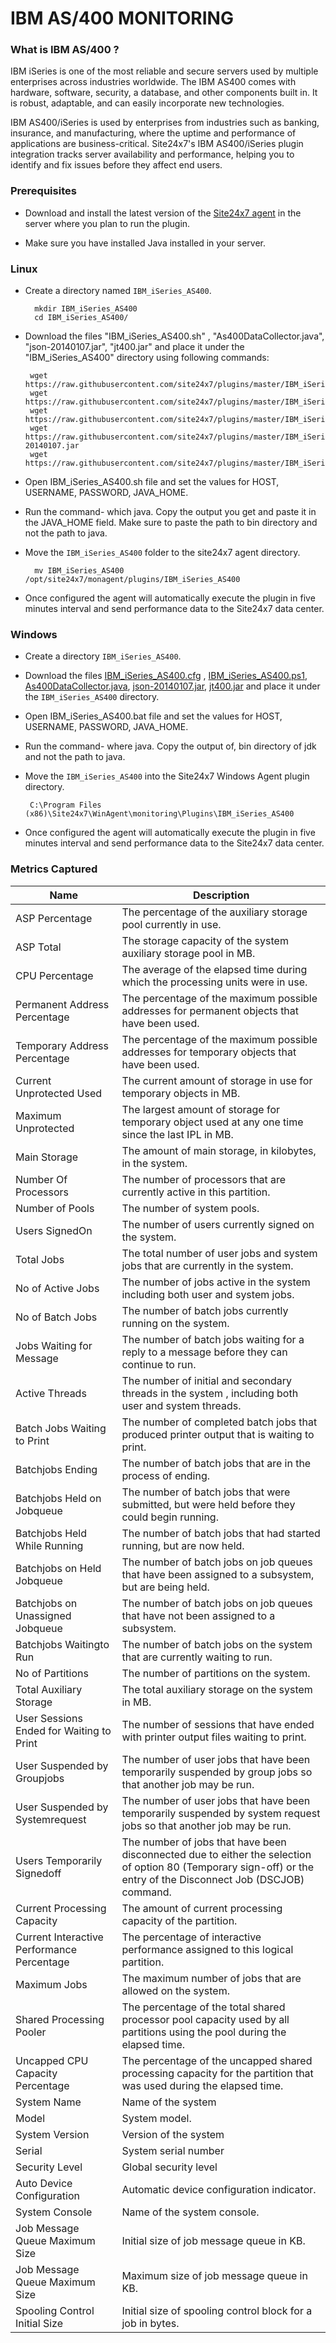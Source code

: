 # IBM AS/400 MONITORING

### What is IBM AS/400 ?

IBM iSeries is one of the most reliable and secure servers used by multiple enterprises across industries worldwide. The IBM AS400 comes with hardware, software, security, a database, and other components built in. It is robust, adaptable, and can easily incorporate new technologies. 
 
IBM AS400/iSeries is used by enterprises from industries such as banking, insurance, and manufacturing, where the uptime and performance of applications are business-critical. Site24x7's IBM AS400/iSeries plugin integration tracks server availability and performance, helping you to identify and fix issues before they affect end users.

### Prerequisites

- Download and install the latest version of the [Site24x7 agent](https://www.site24x7.com/app/client#/admin/inventory/add-monitor) in the server where you plan to run the plugin.

- Make sure you have installed Java installed in your server.

### Linux

- Create a directory named `IBM_iSeries_AS400`.

 		mkdir IBM_iSeries_AS400
  		cd IBM_iSeries_AS400/
		
- Download the files "IBM_iSeries_AS400.sh" , "As400DataCollector.java", "json-20140107.jar", "jt400.jar" and place it under the "IBM_iSeries_AS400" directory using following commands:
  	```
  	 wget https://raw.githubusercontent.com/site24x7/plugins/master/IBM_iSeries_AS400/IBM_iSeries_AS400.py
  	 wget https://raw.githubusercontent.com/site24x7/plugins/master/IBM_iSeries_AS400/IBM_iSeries_AS400.cfg
  	 wget https://raw.githubusercontent.com/site24x7/plugins/master/IBM_iSeries_AS400/As400DataCollector.java
  	 wget https://raw.githubusercontent.com/site24x7/plugins/master/IBM_iSeries_AS400/json-20140107.jar
  	 wget https://raw.githubusercontent.com/site24x7/plugins/master/IBM_iSeries_AS400/jt400.jar
   	```
- Open IBM_iSeries_AS400.sh file and set the values for HOST, USERNAME, PASSWORD, JAVA_HOME.

- Run the command- which java. Copy the output you get and paste it in the JAVA_HOME field. Make sure to paste the path to bin directory and not the path to java.

- Move the `IBM_iSeries_AS400` folder to the site24x7 agent directory.
	```
	  mv IBM_iSeries_AS400 /opt/site24x7/monagent/plugins/IBM_iSeries_AS400
	```
- Once configured the agent will automatically execute the plugin in five minutes interval and send performance data to the Site24x7 data center.


### Windows

- Create a directory `IBM_iSeries_AS400`. 

- Download the files [IBM_iSeries_AS400.cfg](https://github.com/site24x7/plugins/blob/master/IBM_iSeries_AS400/IBM_iSeries_AS400.cfg) , [IBM_iSeries_AS400.ps1](https://github.com/site24x7/plugins/blob/master/IBM_iSeries_AS400/IBM_iSeries_AS400.ps1), [As400DataCollector.java](https://github.com/site24x7/plugins/blob/master/IBM_iSeries_AS400/As400DataCollector.java), [json-20140107.jar](https://github.com/site24x7/plugins/blob/master/IBM_iSeries_AS400/json-20140107.jar), [jt400.jar](https://github.com/site24x7/plugins/blob/master/IBM_iSeries_AS400/jt400.jar) and place it under the `IBM_iSeries_AS400` directory.

- Open IBM_iSeries_AS400.bat file and set the values for HOST, USERNAME, PASSWORD, JAVA_HOME.

- Run the command- where java. Copy the output of, bin directory of jdk and not the path to java.

- Move the `IBM_iSeries_AS400` into the Site24x7 Windows Agent plugin directory.
	```
	 C:\Program Files (x86)\Site24x7\WinAgent\monitoring\Plugins\IBM_iSeries_AS400
	```
- Once configured the agent will automatically execute the plugin in five minutes interval and send performance data to the Site24x7 data center.

### Metrics Captured

Name		        			| Description
---         					|   ---
ASP Percentage 					|	 The percentage of the auxiliary storage pool currently in use.
ASP Total 					|	 The storage capacity of the system auxiliary storage pool in MB.
CPU Percentage 					|	 The average of the elapsed time during which the processing units were in use.
Permanent Address Percentage 			|	 The percentage of the maximum possible addresses for permanent objects that have been used.
Temporary Address Percentage 			|	 The percentage of the maximum possible addresses for temporary objects that have been used.
Current Unprotected Used 			|	 The current amount of storage in use for temporary objects in MB.
Maximum Unprotected 				|	 The largest amount of storage for temporary object used at any one time since the last IPL in MB.
Main Storage 					|	 The amount of main storage, in kilobytes, in the system.
Number Of Processors 				|	 The number of processors that are currently active in this partition.
Number of Pools 				|	 The number of system pools.
Users SignedOn 					|	 The number of users currently signed on the system.
Total Jobs 					|	The total number of user jobs and system jobs that are currently in the system.
No of Active Jobs 				|	 The number of jobs active in the system including both user and system jobs.
No of Batch Jobs 				|	 The number of batch jobs currently running on the system.
Jobs Waiting for Message 			|	 The number of batch jobs waiting for a reply to a message before they can continue to run.
Active Threads 					|	 The number of initial and secondary threads in the system , including both user and system threads.
Batch Jobs Waiting to Print 			|	 The number of completed batch jobs that produced printer output that is waiting to print.
Batchjobs Ending 				|	 The number of batch jobs that are in the process of ending.
Batchjobs Held on Jobqueue 			|	 The number of batch jobs that were submitted, but were held before they could begin running.
Batchjobs Held While Running 			|	 The number of batch jobs that had started running, but are now held.
Batchjobs on Held Jobqueue 			|	 The number of batch jobs on job queues that have been assigned to a subsystem, but are being held.
Batchjobs on Unassigned Jobqueue 		|	 The number of batch jobs on job queues that have not been assigned to a subsystem.
Batchjobs Waitingto Run 			|	 The number of batch jobs on the system that are currently waiting to run.
No of Partitions 				|	 The number of partitions on the system.
Total Auxiliary Storage 			|	 The total auxiliary storage on the system in MB.
User Sessions Ended for Waiting to Print	|	 The number of sessions that have ended with printer output files waiting to print.
User Suspended by Groupjobs 			|	 The number of user jobs that have been temporarily suspended by group jobs so that another job may be run.
User Suspended by Systemrequest 		|	 The number of user jobs that have been temporarily suspended by system request jobs so that another job may be run.
Users Temporarily Signedoff 			|	 The number of jobs that have been disconnected due to either the selection of option 80 (Temporary sign-off) or the entry of the Disconnect Job (DSCJOB) command.
Current Processing Capacity 			|	 The amount of current processing capacity of the partition.
Current Interactive Performance Percentage 	|	 The percentage of interactive performance assigned to this logical partition.
Maximum Jobs 					|	 The maximum number of jobs that are allowed on the system.
Shared Processing Pooler 			|	 The percentage of the total shared processor pool capacity used by all partitions using the pool during the elapsed time.
Uncapped CPU Capacity Percentage 		|	 The percentage of the uncapped shared processing capacity for the partition that was used during the elapsed time.
System Name					|	 Name of the system
Model 						|	 System model.
System Version  				|	  Version of the system
Serial 						|	 System serial number
Security Level					|	 Global security level
Auto Device Configuration 			|	 Automatic device configuration indicator. 
System Console 					|	 Name of the system console.
Job Message Queue Maximum Size 			|	 Initial size of job message queue in KB. 
Job Message Queue Maximum Size 			|	 Maximum size of job message queue in KB.
Spooling Control Initial Size 			|	 Initial size of spooling control block for a job in bytes.
    
